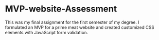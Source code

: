 # MVP-website-Assessment

This was my final assignment for the first semester of my degree. I formulated an MVP for a prime meat website and created customized CSS elements with JavaScript form validation.
